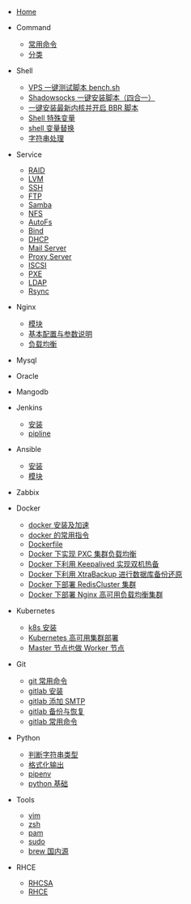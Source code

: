 <!--
 * @Author: jangrui
 * @Date: 2019-07-02 21:40:50
 * @LastEditors: jangrui
 * @LastEditTime: 2019-08-24 09:18:06
 * @version: 
 * @Descripttion: Siderbar
 -->

- [Home](/)

- Command
  - [常用命令](/command/常用命令)
  - [分类](command/)

- Shell
  - [VPS 一键测试脚本 bench.sh](shell/bench.sh)
  - [Shadowsocks 一键安装脚本（四合一）](shell/Shadowsocks)
  - [一键安装最新内核并开启 BBR 脚本](shell/一键安装最新内核并开启BBR脚本)
  - [Shell 特殊变量](shell/Shell特殊变量)
  - [shell 变量替换](shell/shell变量替换)
  - [字符串处理](shell/字符串处理)

- Service
  - [RAID](service/raid)
  - [LVM](service/lvm)
  - [SSH](service/ssh)
  - [FTP](service/ftp)
  - [Samba](service/samba)
  - [NFS](service/nfs)
  - [AutoFs](service/autofs)
  - [Bind](service/bind)
  - [DHCP](service/dhcp)
  - [Mail Server](service/mail)
  - [Proxy Server](service/proxy)
  - [ISCSI](service/iscsi)
  - [PXE](service/pxe)
  - [LDAP](service/ldap)
  - [Rsync](service/rsync)
  <!-- - [SSHFS](service/sshfs) -->
  <!-- - [OXFS](service/oxfs) -->

- Nginx
  - [模块](/nginx/模块)
  - [基本配置与参数说明](nginx/基本配置与参数说明)
  - [负载均衡](nginx/负载均衡)
  <!-- - [Nginx中间件架构](/nginx/Nginx中间件架构) -->

- Mysql
- Oracle
- Mangodb

- Jenkins
  - [安装](jenkins/install)
  - [pipline](jenkins/pipline)

- Ansible
  - [安装](ansible/install)
  - [模块](ansible/module)

- Zabbix

- Docker
  - [docker 安装及加速](docker/docker安装及加速)
  - [docker 的常用指令](docker/docker的常用指令)
  - [Dockerfile](docker/dockerfile)
  - [Docker 下实现 PXC 集群负载均衡](docker/Docker下实现PXC集群负载均衡)
  - [Docker 下利用 Keepalived 实现双机热备](docker/Docker下利用Keepalived实现双机热备)
  - [Docker 下利用 XtraBackup 进行数据库备份还原](docker/Docker下利用XtraBackup进行数据库备份还原)
  - [Docker 下部署 RedisCluster 集群](docker/Docker下部署RedisCluster集群)
  - [Docker 下部署 Nginx 高可用负载均衡集群](docker/Docker下部署Nginx高可用负载均衡集群)

- Kubernetes
  - [k8s 安装](k8s/install)
  - [Kubernetes 高可用集群部署](k8s/kubernetes-ha-kubeadm)
  - [Master 节点也做 Worker 节点](k8s/master-worker)

- Git
  - [git 常用命令](git/git常用命令)
  - [gitlab 安装](git/gitlab安装)
  - [gitlab 添加 SMTP](git/给gitlab添加SMTP)
  - [gitlab 备份与恢复](git/gitlab备份与恢复)
  - [gitlab 常用命令](git/gitlab常用命令)

- Python
  - [判断字符串类型](python/判断字符串类型)
  - [格式化输出](python/格式化输出字符串)
  - [pipenv](python/pipenv)
  - [python 基础](python/basic)

- Tools
  - [vim](tools/vim)
  - [zsh](tools/zsh)
  - [pam](tools/pam)
  - [sudo](tools/sudo)
  - [brew 国内源](tools/brew)

- RHCE
  - [RHCSA](rhce/rhcsa)
  - [RHCE](rhce/rhce)
